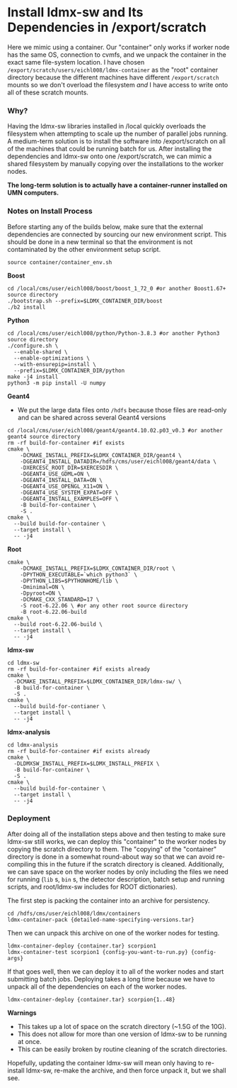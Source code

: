 # Install ldmx-sw and Its Dependencies in /export/scratch

Here we mimic using a container.
Our "container" only works if worker node has the same OS, connection to cvmfs, and
we unpack the container in the exact same file-system location.
I have chosen `/export/scratch/users/eichl008/ldmx-container` as the "root" container directory
because the different machines have different `/export/scratch` mounts so we don't overload
the filesystem _and_ I have access to write onto all of these scratch mounts.

### Why?
Having the ldmx-sw libraries installed in /local quickly overloads the filesystem when attempting 
to scale up the number of parallel jobs running. 
A medium-term solution is to install the software into /export/scratch on all of the machines 
that could be running batch for us.
After installing the dependencies and ldmx-sw onto one /export/scratch, we can mimic a shared
filesystem by manually copying over the installations to the worker nodes.

**The long-term solution is to actually have a container-runner installed on UMN computers.**

### Notes on Install Process

Before starting any of the builds below, make sure that the external
dependencies are connected by sourcing our new environment script.
This should be done in a new terminal so that the environment is not
contaminated by the other environment setup script.
```
source container/container_env.sh
```

**Boost**
```
cd /local/cms/user/eichl008/boost/boost_1_72_0 #or another Boost1.67+ source directory
./bootstrap.sh --prefix=$LDMX_CONTAINER_DIR/boost
./b2 install
```

**Python**
```
cd /local/cms/user/eichl008/python/Python-3.8.3 #or another Python3 source directory
./configure.sh \
  --enable-shared \
  --enable-optimizations \
  --with-ensurepip=install \
  --prefix=$LDMX_CONTAINER_DIR/python
make -j4 install
python3 -m pip install -U numpy
```

**Geant4**

- We put the large data files onto `/hdfs` because those files are read-only and can be shared across several Geant4 versions

```
cd /local/cms/user/eichl008/geant4/geant4.10.02.p03_v0.3 #or another geant4 source directory
rm -rf build-for-container #if exists
cmake \
    -DCMAKE_INSTALL_PREFIX=$LDMX_CONTAINER_DIR/geant4 \
    -DGEANT4_INSTALL_DATADIR=/hdfs/cms/user/eichl008/geant4/data \
    -DXERCESC_ROOT_DIR=$XERCESDIR \ 
    -DGEANT4_USE_GDML=ON \
    -DGEANT4_INSTALL_DATA=ON \
    -DGEANT4_USE_OPENGL_X11=ON \
    -DGEANT4_USE_SYSTEM_EXPAT=OFF \
    -DGEANT4_INSTALL_EXAMPLES=OFF \
    -B build-for-container \
    -S .
cmake \
  --build build-for-container \
  --target install \
  -- -j4
```

**Root**

```
cmake \
    -DCMAKE_INSTALL_PREFIX=$LDMX_CONTAINER_DIR/root \
    -DPYTHON_EXECUTABLE=`which python3` \
    -DPYTHON_LIBS=$PYTHONHOME/lib \
    -Dminimal=ON \
    -Dpyroot=ON \
    -DCMAKE_CXX_STANDARD=17 \
    -S root-6.22.06 \ #or any other root source directory
    -B root-6.22.06-build
cmake \
  --build root-6.22.06-build \
  --target install \
  -- -j4
```

**ldmx-sw**
 
```
cd ldmx-sw
rm -rf build-for-container #if exists already
cmake \
  -DCMAKE_INSTALL_PREFIX=$LDMX_CONTAINER_DIR/ldmx-sw/ \
  -B build-for-container \
  -S . 
cmake \
  --build build-for-contianer \
  --target install \
  -- -j4
```

**ldmx-analysis**

```
cd ldmx-analysis
rm -rf build-for-container #if exists already
cmake \
  -DLDMXSW_INSTALL_PREFIX=$LDMX_INSTALL_PREFIX \
  -B build-for-container \
  -S .
cmake \
  --build build-for-container \
  --target install \
  -- -j4
```

### Deployment

After doing all of the installation steps above and then testing to make sure ldmx-sw still works, 
we can deploy this "container" to the worker nodes by copying the scratch directory to them.
The "copying" of the "container" directory is done in a somewhat round-about way so that
we can avoid re-compiling this in the future if the scratch directory is cleaned.
Additionally, we can save space on the worker nodes by only including the files we need for running 
(`lib` s, `bin` s, the detector description, batch setup and running scripts, 
and root/ldmx-sw includes for ROOT dictionaries).

The first step is packing the container into an archive for persistency.
```
cd /hdfs/cms/user/eichl008/ldmx/containers
ldmx-container-pack {detailed-name-specifying-versions.tar}
```

Then we can unpack this archive on one of the worker nodes for testing.
```
ldmx-container-deploy {container.tar} scorpion1
ldmx-container-test scorpion1 {config-you-want-to-run.py} {config-args}
```

If that goes well, then we can deploy it to all of the worker nodes
and start submitting batch jobs. Deploying takes a long time because
we have to unpack all of the dependencies on each of the worker nodes.
```
ldmx-container-deploy {container.tar} scorpion{1..48}
```

**Warnings**
- This takes up a lot of space on the scratch directory (~1.5G of the 10G).
- This does not allow for more than one version of ldmx-sw to be running at once.
- This can be easily broken by routine cleaning of the scratch directories.

Hopefully, updating the container ldmx-sw will mean only having to re-install ldmx-sw, 
re-make the archive, and then force unpack it, but we shall see.

